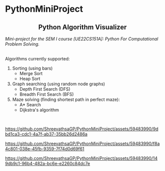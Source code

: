 # PythonMiniProject

<h2 align="center"><strong>Python Algorithm Visualizer</strong></h2>
<em align="center">Mini-project for the SEM I course [UE22CS151A]: Python For Computational Problem Solving.</em><br><br>

Algorithms currently supported:
<ol type="1">
   <li>Sorting (using bars)</li>
   <li type='none'>
      <ul style="list-style-type:circle;">
        <li>Merge Sort</li>
        <li>Heap Sort</li>
      </ul>
   </li>
   <li>Graph searching (using random node graphs)</li>
   <li type='none'>
      <ul style="list-style-type:circle;">
        <li>Depth First Search (DFS)</li>
        <li>Breadth First Search (BFS)</li>
      </ul>
   </li>
   <li>Maze solving (finding shortest path in perfect maze):</li>
   <li type='none'>
      <ul style="list-style-type:circle;">
        <li>A* Search</li>
        <li>Dijkstra's algorithm</li>
      </ul>
   </li>
</ol>
<br>

https://github.com/ShreevathsaGP/PythonMiniProject/assets/59483990/9dbd1ca3-cdc1-4a7f-ab37-35bb26d2486a

https://github.com/ShreevathsaGP/PythonMiniProject/assets/59483990/f8a4c801-038e-45fb-9359-7f74d0d69f61

https://github.com/ShreevathsaGP/PythonMiniProject/assets/59483990/149db9c1-96b4-482a-bc6e-e2260c84dc7e


